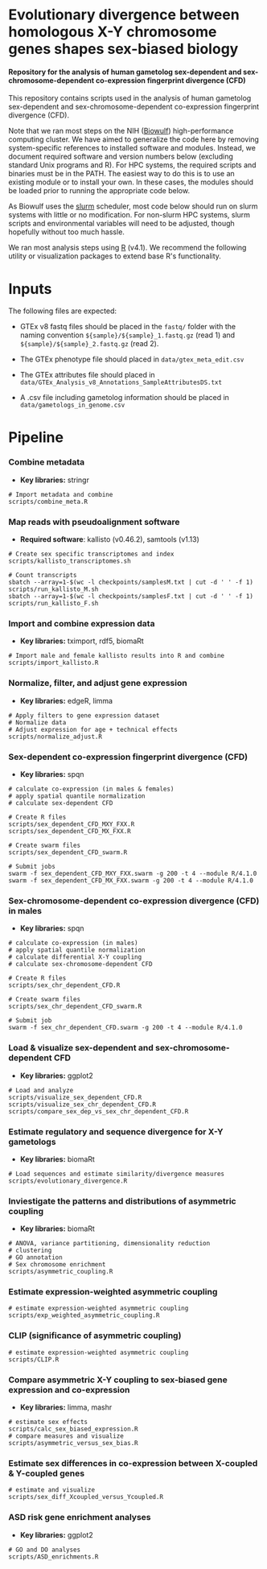 # Evolutionary divergence between homologous X-Y chromosome genes shapes sex-biased biology

#### Repository for the analysis of human gametolog sex-dependent and sex-chromosome-dependent co-expression fingerprint divergence (CFD)

This repository contains scripts used in the analysis of human gametolog sex-dependent and sex-chromosome-dependent co-expression fingerprint divergence (CFD).

Note that we ran most steps on the NIH ([Biowulf](https://hpc.nih.gov/)) high-performance computing cluster. We have aimed to generalize the code here by removing system-specific references to installed software and modules. Instead, we document required software and version numbers below (excluding standard Unix programs and R). For HPC systems, the required scripts and binaries must be in the PATH. The easiest way to do this is to use an existing module or to install your own. In these cases, the modules should be loaded prior to running the appropriate code below.

As Biowulf uses the [slurm](https://slurm.schedmd.com/documentation.html) scheduler, most code below should run on slurm systems with little or no modification. For non-slurm HPC systems, slurm scripts and environmental variables will need to be adjusted, though hopefully without too much hassle.

We ran most analysis steps using [R](https://cran.r-project.org/) (v4.1). We recommend the following utility or visualization packages to extend base R's functionality.

# Inputs

The following files are expected:

* GTEx v8 fastq files should be placed in the ```fastq/``` folder with the naming convention ```${sample}/${sample}_1.fastq.gz``` (read 1) and ```${sample}/${sample}_2.fastq.gz``` (read 2).

* The GTEx phenotype file should placed in ```data/gtex_meta_edit.csv```

* The GTEx attributes file should placed in ```data/GTEx_Analysis_v8_Annotations_SampleAttributesDS.txt```

* A .csv file including gametolog information should be placed in ```data/gametologs_in_genome.csv```
  
# Pipeline
  
### Combine metadata

* **Key libraries:** stringr

```
# Import metadata and combine
scripts/combine_meta.R
```
### Map reads with pseudoalignment software

* **Required software**: kallisto (v0.46.2), samtools (v1.13)

```
# Create sex specific transcriptomes and index
scripts/kallisto_transcriptomes.sh

# Count transcripts
sbatch --array=1-$(wc -l checkpoints/samplesM.txt | cut -d ' ' -f 1) scripts/run_kallisto_M.sh
sbatch --array=1-$(wc -l checkpoints/samplesF.txt | cut -d ' ' -f 1) scripts/run_kallisto_F.sh
```

### Import and combine expression data

* **Key libraries:** tximport, rdf5, biomaRt

```
# Import male and female kallisto results into R and combine
scripts/import_kallisto.R
```

### Normalize, filter, and adjust gene expression

* **Key libraries:** edgeR, limma

```
# Apply filters to gene expression dataset
# Normalize data
# Adjust expression for age + technical effects
scripts/normalize_adjust.R
```

### Sex-dependent co-expression fingerprint divergence (CFD)

* **Key libraries:** spqn

```
# calculate co-expression (in males & females)
# apply spatial quantile normalization
# calculate sex-dependent CFD 

# Create R files
scripts/sex_dependent_CFD_MXY_FXX.R
scripts/sex_dependent_CFD_MX_FXX.R

# Create swarm files
scripts/sex_dependent_CFD_swarm.R

# Submit jobs
swarm -f sex_dependent_CFD_MXY_FXX.swarm -g 200 -t 4 --module R/4.1.0
swarm -f sex_dependent_CFD_MX_FXX.swarm -g 200 -t 4 --module R/4.1.0

```

### Sex-chromosome-dependent co-expression divergence (CFD) in males

* **Key libraries:** spqn

```
# calculate co-expression (in males)
# apply spatial quantile normalization
# calculate differential X-Y coupling
# calculate sex-chromosome-dependent CFD 

# Create R files
scripts/sex_chr_dependent_CFD.R

# Create swarm files
scripts/sex_chr_dependent_CFD_swarm.R

# Submit job
swarm -f sex_chr_dependent_CFD.swarm -g 200 -t 4 --module R/4.1.0
```

### Load & visualize sex-dependent and sex-chromosome-dependent CFD 

* **Key libraries:** ggplot2

```
# Load and analyze
scripts/visualize_sex_dependent_CFD.R
scripts/visualize_sex_chr_dependent_CFD.R
scripts/compare_sex_dep_vs_sex_chr_dependent_CFD.R
```

### Estimate regulatory and sequence divergence for X-Y gametologs

* **Key libraries:** biomaRt

```
# Load sequences and estimate similarity/divergence measures
scripts/evolutionary_divergence.R
```

### Inviestigate the patterns and distributions of asymmetric coupling

* **Key libraries:** biomaRt

```
# ANOVA, variance partitioning, dimensionality reduction
# clustering
# GO annotation
# Sex chromosome enrichment
scripts/asymmetric_coupling.R
```

### Estimate expression-weighted asymmetric coupling

```
# estimate expression-weighted asymmetric coupling
scripts/exp_weighted_asymmetric_coupling.R
```

### CLIP (significance of asymmetric coupling)

```
# estimate expression-weighted asymmetric coupling
scripts/CLIP.R
```

### Compare asymmetric X-Y coupling to sex-biased gene expression and co-expression

* **Key libraries:** limma, mashr

```
# estimate sex effects
scripts/calc_sex_biased_expression.R
# compare measures and visualize
scripts/asymmetric_versus_sex_bias.R
```

### Estimate sex differences in co-expression between X-coupled & Y-coupled genes

```
# estimate and visualize
scripts/sex_diff_Xcoupled_versus_Ycoupled.R
```

### ASD risk gene enrichment analyses

* **Key libraries:** ggplot2

```
# GO and DO analyses
scripts/ASD_enrichments.R
```

